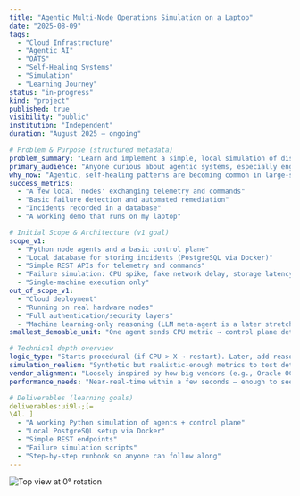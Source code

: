```yaml
---
title: "Agentic Multi-Node Operations Simulation on a Laptop"
date: "2025-08-09"
tags:
  - "Cloud Infrastructure"
  - "Agentic AI"
  - "OATS"
  - "Self-Healing Systems"
  - "Simulation"
  - "Learning Journey"
status: "in-progress"
kind: "project"
published: true
visibility: "public"
institution: "Independent"
duration: "August 2025 – ongoing"

# Problem & Purpose (structured metadata)
problem_summary: "Learn and implement a simple, local simulation of distributed infrastructure health monitoring and automated remediation — demonstrating the Detect → Plan → Act → Verify loop."
primary_audience: "Anyone curious about agentic systems, especially engineers interested in self-healing infrastructure."
why_now: "Agentic, self-healing patterns are becoming common in large-scale systems. I want to understand these concepts by building a functioning (but small-scale) version from scratch, without cloud costs."
success_metrics:
  - "A few local 'nodes' exchanging telemetry and commands"
  - "Basic failure detection and automated remediation"
  - "Incidents recorded in a database"
  - "A working demo that runs on my laptop"

# Initial Scope & Architecture (v1 goal)
scope_v1:
  - "Python node agents and a basic control plane"
  - "Local database for storing incidents (PostgreSQL via Docker)"
  - "Simple REST APIs for telemetry and commands"
  - "Failure simulation: CPU spike, fake network delay, storage latency"
  - "Single-machine execution only"
out_of_scope_v1:
  - "Cloud deployment"
  - "Running on real hardware nodes"
  - "Full authentication/security layers"
  - "Machine learning-only reasoning (LLM meta-agent is a later stretch goal)"
smallest_demoable_unit: "One agent sends CPU metric → control plane detects high usage → control plane tells agent to restart service → incident is logged."

# Technical depth overview
logic_type: "Starts procedural (if CPU > X → restart). Later, add reasoning and planning with an LLM meta-agent."
simulation_realism: "Synthetic but realistic-enough metrics to test detection and response. OATS will generate varied failure scenarios."
vendor_alignment: "Loosely inspired by how big vendors (e.g., Oracle OCI) do agent → control plane → remediation loops."
performance_needs: "Near-real-time within a few seconds — enough to see events happen live."

# Deliverables (learning goals)
deliverables:ui9l-;[=
\4l. ]
  - "A working Python simulation of agents + control plane"
  - "Local PostgreSQL setup via Docker"
  - "Simple REST endpoints"
  - "Failure simulation scripts"
  - "Step-by-step runbook so anyone can follow along"
---
```




![Top view at 0° rotation](../../public/assets/images/top_view_000.png)